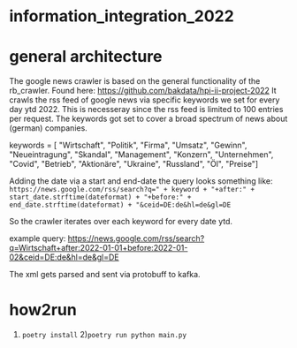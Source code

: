 # information_integration_2022

# general architecture
The google news crawler is based on the general functionality of the rb_crawler. Found here: 
https://github.com/bakdata/hpi-ii-project-2022
It crawls the rss feed of google news via specific keywords we set for every day ytd 2022.
This is necesseray since the rss feed is limited to 100 entries per request. 
The keywords got set to cover a broad spectrum of news about (german) companies.

keywords = [
            "Wirtschaft", 
            "Politik", 
            "Firma", 
            "Umsatz", 
            "Gewinn", 
            "Neueintragung", 
            "Skandal",
            "Management",
            "Konzern",
            "Unternehmen",
            "Covid",
            "Betrieb",
            "Aktionäre",
            "Ukraine",
            "Russland",
            "Öl",
            "Preise"]


Adding the date via a start and end-date the query looks something like:
`https://news.google.com/rss/search?q=" + keyword + "+after:" + start_date.strftime(dateformat) + "+before:" + end_date.strftime(dateformat) + "&ceid=DE:de&hl=de&gl=DE`

So the crawler iterates over each keyword for every date ytd.

example query: 
https://news.google.com/rss/search?q=Wirtschaft+after:2022-01-01+before:2022-01-02&ceid=DE:de&hl=de&gl=DE

The xml gets parsed and sent via protobuff to kafka.

# how2run
1) `poetry install`
2)`poetry run python main.py`
